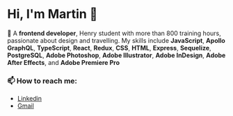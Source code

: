 # Hi, I'm Martin 👋

🚀 A __frontend developer__, Henry student with more than 800 training hours, passionate about design and travelling.
My skills include __JavaScript__, __Apollo GraphQL__, __TypeScript__, __React__, __Redux__, __CSS__, __HTML__, __Express__, __Sequelize__, __PostgreSQL__, __Adobe Photoshop__, __Adobe Illustrator__, __Adobe InDesign__, __Adobe After Effects__, and __Adobe Premiere Pro__

### 📫 How to reach me:
- [Linkedin](https://www.linkedin.com/in/martintoz/)
- [Gmail](mailto:martintoz@gmail.com)
<!-- 
**martintoz/martintoz** is a ✨ _special_ ✨ repository because its `README.md` (this file) appears on your GitHub profile.

Here are some ideas to get you started:

- 🔭 I’m currently working on ...
- 🌱 I’m currently learning ...
- 👯 I’m looking to collaborate on ...
- 🤔 I’m looking for help with ...
- 💬 Ask me about ...

- 😄 Pronouns: ...
- ⚡ Fun fact: ...
-->
